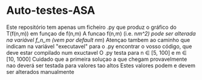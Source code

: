 # Auto-testes-ASA

Este repositório tem apenas um ficheiro .py que produz o gráfico do T(f(n,m)) em funçao de f(n,m)
A funcao f(n,m) (i.e. n*m^2) pode ser alterada na variável f_n_m (vem por default n*m)
Atençao tambem ao caminho que indicam na variável "executavel" para o .py encontrar o vosso código, que deve estar compilado num exuctavel
O .py testa para n ∈ [5, 100] e m ∈ [10, 1000]
Cuidado que a primeira soluçao a que chegam provavelmente nao deverá ser testada para valores tao altos
Estes valores podem  e devem ser alterados manualmente
